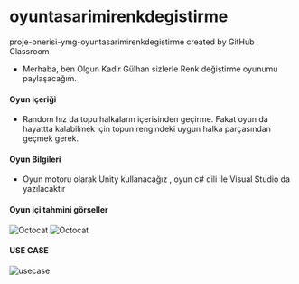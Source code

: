 # oyuntasarimirenkdegistirme


proje-onerisi-ymg-oyuntasarimirenkdegistirme created by GitHub Classroom

* Merhaba, ben Olgun Kadir Gülhan  sizlerle Renk değiştirme oyunumu paylaşacağım.

#### Oyun içeriği

* Random hız da  topu  halkaların içerisinden geçirme.  Fakat  oyun da  hayattta kalabilmek için  topun rengindeki  uygun halka parçasından geçmek gerek.

#### Oyun Bilgileri

* Oyun motoru olarak Unity kullanacağız ,  oyun c# dili ile Visual Studio  da yazılacaktır
#### Oyun içi tahmini görseller

![Octocat][img2] ![Octocat][img1]


[img1]:https://cdn.kiz10.com/upload/thumbnails/1462480466_color-switch.png
[img2]:https://img.tamindir.com/resize/300x350/ti_e_ul/VolkanYilmazz/p/color-switch_3_507x900.png

#### USE CASE



![usecase](https://user-images.githubusercontent.com/42507516/158465303-84cca853-b99a-4ace-8b8b-506516c47e6f.jpeg)
